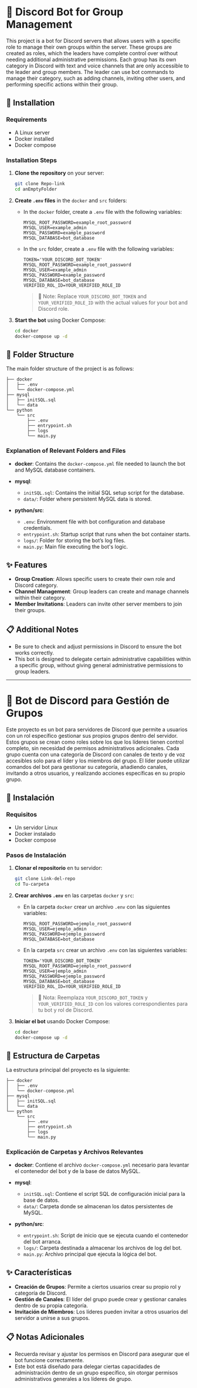 # 🤖 Discord Bot for Group Management

This project is a bot for Discord servers that allows users with a specific role to manage their own groups within the server. These groups are created as roles, which the leaders have complete control over without needing additional administrative permissions. Each group has its own category in Discord with text and voice channels that are only accessible to the leader and group members. The leader can use bot commands to manage their category, such as adding channels, inviting other users, and performing specific actions within their group.

## 🚀 Installation

### Requirements

- A Linux server
- Docker installed
- Docker compose

### Installation Steps

1. **Clone the repository** on your server:
    ```bash
    git clone Repo-link
    cd anEmptyFolder
    ```

2. **Create `.env` files** in the `docker` and `src` folders:
   
   - In the `docker` folder, create a `.env` file with the following variables:
     ```env
     MYSQL_ROOT_PASSWORD=example_root_password
     MYSQL_USER=example_admin
     MYSQL_PASSWORD=example_password
     MYSQL_DATABASE=bot_database
     ```
   
   - In the `src` folder, create a `.env` file with the following variables:
     ```env
     TOKEN='YOUR_DISCORD_BOT_TOKEN'
     MYSQL_ROOT_PASSWORD=example_root_password
     MYSQL_USER=example_admin
     MYSQL_PASSWORD=example_password
     MYSQL_DATABASE=bot_database
     VERIFIED_ROL_ID=YOUR_VERIFIED_ROLE_ID
     ```
     > 📌 Note: Replace `YOUR_DISCORD_BOT_TOKEN` and `YOUR_VERIFIED_ROLE_ID` with the actual values for your bot and Discord role.

3. **Start the bot** using Docker Compose:
    ```bash
    cd docker
    docker-compose up -d
    ```

## 📁 Folder Structure

The main folder structure of the project is as follows:

```plaintext
├── docker
│   ├── .env
│   └── docker-compose.yml
├── mysql
│   ├── initSQL.sql
│   └── data
└── python
    └── src
        ├── .env
        ├── entrypoint.sh
        ├── logs
        └── main.py
```

### Explanation of Relevant Folders and Files

- **docker**: Contains the `docker-compose.yml` file needed to launch the bot and MySQL database containers.
  
- **mysql**: 
  - `initSQL.sql`: Contains the initial SQL setup script for the database.
  - `data/`: Folder where persistent MySQL data is stored.
  
- **python/src**:
  - `.env`: Environment file with bot configuration and database credentials.
  - `entrypoint.sh`: Startup script that runs when the bot container starts.
  - `logs/`: Folder for storing the bot’s log files.
  - `main.py`: Main file executing the bot's logic.

## ✨ Features

- **Group Creation**: Allows specific users to create their own role and Discord category.
- **Channel Management**: Group leaders can create and manage channels within their category.
- **Member Invitations**: Leaders can invite other server members to join their groups.

## 📋 Additional Notes

- Be sure to check and adjust permissions in Discord to ensure the bot works correctly.
- This bot is designed to delegate certain administrative capabilities within a specific group, without giving general administrative permissions to group leaders.

---


# 🤖 Bot de Discord para Gestión de Grupos

Este proyecto es un bot para servidores de Discord que permite a usuarios con un rol específico gestionar sus propios grupos dentro del servidor. Estos grupos se crean como roles sobre los que los líderes tienen control completo, sin necesidad de permisos administrativos adicionales. Cada grupo cuenta con una categoría de Discord con canales de texto y de voz accesibles solo para el líder y los miembros del grupo. El líder puede utilizar comandos del bot para gestionar su categoría, añadiendo canales, invitando a otros usuarios, y realizando acciones específicas en su propio grupo.

## 🚀 Instalación

### Requisitos

- Un servidor Linux
- Docker instalado
- Docker compose

### Pasos de Instalación

1. **Clonar el repositorio** en tu servidor:
    ```bash
    git clone Link-del-repo
    cd Tu-carpeta
    ```

2. **Crear archivos `.env`** en las carpetas `docker` y `src`:
   
   - En la carpeta `docker` crear un archivo `.env` con las siguientes variables:
     ```env
     MYSQL_ROOT_PASSWORD=ejemplo_root_password
     MYSQL_USER=ejemplo_admin
     MYSQL_PASSWORD=ejemplo_password
     MYSQL_DATABASE=bot_database
     ```
   
   - En la carpeta `src` crear un archivo `.env` con las siguientes variables:
     ```env
     TOKEN='YOUR_DISCORD_BOT_TOKEN'
     MYSQL_ROOT_PASSWORD=ejemplo_root_password
     MYSQL_USER=ejemplo_admin
     MYSQL_PASSWORD=ejemplo_password
     MYSQL_DATABASE=bot_database
     VERIFIED_ROL_ID=YOUR_VERIFIED_ROLE_ID
     ```
     > 📌 Nota: Reemplaza `YOUR_DISCORD_BOT_TOKEN` y `YOUR_VERIFIED_ROLE_ID` con los valores correspondientes para tu bot y rol de Discord.

3. **Iniciar el bot** usando Docker Compose:
    ```bash
    cd docker
    docker-compose up -d
    ```

## 📁 Estructura de Carpetas

La estructura principal del proyecto es la siguiente:

```plaintext
├── docker
│   ├── .env
│   └── docker-compose.yml
├── mysql
│   ├── initSQL.sql
│   └── data
└── python
    └── src
        ├── .env
        ├── entrypoint.sh
        ├── logs
        └── main.py
```

### Explicación de Carpetas y Archivos Relevantes

- **docker**: Contiene el archivo `docker-compose.yml` necesario para levantar el contenedor del bot y de la base de datos MySQL.
  
- **mysql**: 
  - `initSQL.sql`: Contiene el script SQL de configuración inicial para la base de datos.
  - `data/`: Carpeta donde se almacenan los datos persistentes de MySQL.
  
- **python/src**:
  - `entrypoint.sh`: Script de inicio que se ejecuta cuando el contenedor del bot arranca.
  - `logs/`: Carpeta destinada a almacenar los archivos de log del bot.
  - `main.py`: Archivo principal que ejecuta la lógica del bot.

## ✨ Características

- **Creación de Grupos**: Permite a ciertos usuarios crear su propio rol y categoría de Discord.
- **Gestión de Canales**: El líder del grupo puede crear y gestionar canales dentro de su propia categoría.
- **Invitación de Miembros**: Los líderes pueden invitar a otros usuarios del servidor a unirse a sus grupos.

## 📋 Notas Adicionales

- Recuerda revisar y ajustar los permisos en Discord para asegurar que el bot funcione correctamente.
- Este bot está diseñado para delegar ciertas capacidades de administración dentro de un grupo específico, sin otorgar permisos administrativos generales a los líderes de grupo.
